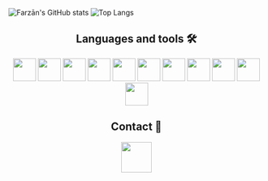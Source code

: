 ![Farzān's GitHub stats](https://github-readme-stats.vercel.app/api?username=Kusoden&theme=transparent&show_icons=true&rank_icon=percentile)
![Top Langs](https://github-readme-stats.vercel.app/api/top-langs/?username=Kusoden&theme=transparent&layout=compact)
<div align="center">
  
## Languages and tools 🛠️

<div>
<div align="center">
<img src="https://cdn.jsdelivr.net/gh/devicons/devicon/icons/csharp/csharp-original.svg" height=45px/>
<img src="https://cdn.jsdelivr.net/gh/devicons/devicon/icons/html5/html5-original.svg" height=45px/>
<img src="https://cdn.jsdelivr.net/gh/devicons/devicon/icons/css3/css3-original.svg" height=45px/>
<img src="https://cdn.jsdelivr.net/gh/devicons/devicon/icons/javascript/javascript-original.svg" height=45px/>
<img src="https://cdn.jsdelivr.net/gh/devicons/devicon/icons/php/php-original.svg" height=45px/>
<img src="https://cdn.jsdelivr.net/gh/devicons/devicon/icons/mysql/mysql-original-wordmark.svg" height=45px//>
<img src="https://cdn.jsdelivr.net/gh/devicons/devicon/icons/tailwindcss/tailwindcss-plain.svg" height=45px//>
<img src="https://cdn.jsdelivr.net/gh/devicons/devicon/icons/visualstudio/visualstudio-plain.svg" height=45px/>
<img src="https://cdn.jsdelivr.net/gh/devicons/devicon/icons/vscode/vscode-original.svg" height=45px/>
<img src="https://cdn.jsdelivr.net/gh/devicons/devicon/icons/git/git-original.svg" height=45px/>  
<img src="https://cdn.jsdelivr.net/gh/devicons/devicon/icons/firebase/firebase-plain.svg" height=45px/>
<div>
  
## Contact 🤝
<div align="center">
<a href="https://www.linkedin.com/in/farzanatar/"><img src="https://cdn.jsdelivr.net/gh/devicons/devicon/icons/linkedin/linkedin-original.svg" width="60px" target="_blank" rel="noreferrer noopener"/></a>
<div>
